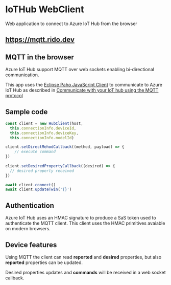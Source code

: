 # IoTHub WebClient

Web application to connect to Azure IoT Hub from the browser

## https://mqtt.rido.dev 

## MQTT in the browser

Azure IoT Hub support MQTT over web sockets enabling bi-directional communication.

This app uses the [Eclipse Paho JavaScript Client](https://www.eclipse.org/paho/clients/js/) to communicate to Azure IoT Hub as described in [Communicate with your IoT hub using the MQTT protocol](https://docs.microsoft.com/en-us/azure/iot-hub/iot-hub-mqtt-support)

## Sample code

```js
const client = new HubClient(host,
  this.connectionInfo.deviceId,
  this.connectionInfo.deviceKey,
  this.connectionInfo.modelId)

client.setDirectMehodCallback((method, payload) => {
    // execute command
})
        
client.setDesiredPropertyCallback((desired) => {
  // desired property received
})

await client.connect()
await client.updateTwin('{}')
```


## Authentication

Azure IoT Hub uses an HMAC signature to produce a SaS token used to authenticate the MQTT client. This client uses the HMAC primitives avaiable on modern browsers.

## Device features

Using MQTT the client can read **reported** and **desired** properties, but also **reported** properties can be updated.

Desired properties updates and **commands** will be received in a web socket callback.
